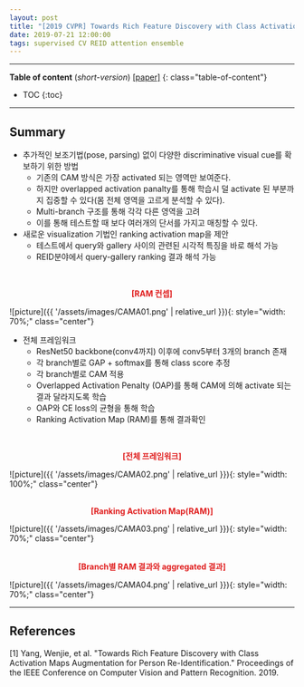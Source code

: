```yaml
---
layout: post
title: "[2019 CVPR] Towards Rich Feature Discovery with Class Activation Maps Augmentation for Person Re-Identification"
date: 2019-07-21 12:00:00
tags: supervised CV REID attention ensemble
---
```


<!--more-->

---

**Table of content** (*short-version*)
[[paper]](http://openaccess.thecvf.com/content_CVPR_2019/papers/Yang_Towards_Rich_Feature_Discovery_With_Class_Activation_Maps_Augmentation_for_CVPR_2019_paper.pdf)
{: class="table-of-content"}
* TOC
{:toc}

---

## Summary

- 추가적인 보조기법(pose, parsing) 없이 다양한 discriminative visual cue를 확보하기 위한 방법
  - 기존의 CAM 방식은 가장 activated 되는 영역만 보여준다. 
  - 하지만 overlapped activation panalty를 통해 학습시 덜 activate 된 부분까지 집중할 수 있다(몸 전체 영역을 고르게 분석할 수 있다).
  - Multi-branch 구조를 통해 각각 다른 영역을 고려
  - 이를 통해 테스트할 때 보다 여러개의 단서를 가지고 매칭할 수 있다.
- 새로운 visualization 기법인 ranking activation map을 제안
  - 테스트에서 query와 gallery 사이의 관련된 시각적 특징을 바로 해석 가능
  - REID분야에서 query-gallery ranking 결과 해석 가능

<br/>
<p align="center" style="color: #e01f1f; font-weight: bold;">[RAM 컨셉]</p>
![picture]({{ '/assets/images/CAMA01.png' | relative_url }}){: style="width: 70%;" class="center"}
<br/>

- 전체 프레임워크
  - ResNet50 backbone(conv4까지) 이후에 conv5부터 3개의 branch 존재
  - 각 branch별로 GAP + softmax를 통해 class score 추정
  - 각 branch별로 CAM 적용
  - Overlapped Activation Penalty (OAP)를 통해 CAM에 의해 activate 되는 결과 달라지도록 학습
  - OAP와 CE loss의 균형을 통해 학습
  - Ranking Activation Map (RAM)를 통해 결과확인
  

<br/>
<p align="center" style="color: #e01f1f; font-weight: bold;">[전체 프레임워크]</p>
![picture]({{ '/assets/images/CAMA02.png' | relative_url }}){: style="width: 100%;" class="center"}
<br/>

<br/>
<p align="center" style="color: #e01f1f; font-weight: bold;">[Ranking Activation Map(RAM)]</p>
![picture]({{ '/assets/images/CAMA03.png' | relative_url }}){: style="width: 70%;" class="center"}
<br/>

<br/>
<p align="center" style="color: #e01f1f; font-weight: bold;">[Branch별 RAM 결과와 aggregated 결과]</p>
![picture]({{ '/assets/images/CAMA04.png' | relative_url }}){: style="width: 70%;" class="center"}
<br/>


---

## References

[1] Yang, Wenjie, et al. "Towards Rich Feature Discovery with Class Activation Maps Augmentation for Person Re-Identification." Proceedings of the IEEE Conference on Computer Vision and Pattern Recognition. 2019.
